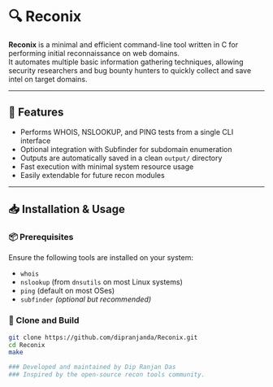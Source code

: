 # 🔍 Reconix

**Reconix** is a minimal and efficient command-line tool written in C for performing initial reconnaissance on web domains.  
It automates multiple basic information gathering techniques, allowing security researchers and bug bounty hunters to quickly collect and save intel on target domains.

---

## 🚀 Features

- Performs WHOIS, NSLOOKUP, and PING tests from a single CLI interface
- Optional integration with Subfinder for subdomain enumeration
- Outputs are automatically saved in a clean `output/` directory
- Fast execution with minimal system resource usage
- Easily extendable for future recon modules

---

## 📥 Installation & Usage

### 📦 Prerequisites

Ensure the following tools are installed on your system:

- `whois`
- `nslookup` (from `dnsutils` on most Linux systems)
- `ping` (default on most OSes)
- `subfinder` *(optional but recommended)*

### 🔧 Clone and Build

```bash
git clone https://github.com/dipranjanda/Reconix.git
cd Reconix
make

### Developed and maintained by Dip Ranjan Das
### Inspired by the open-source recon tools community.

